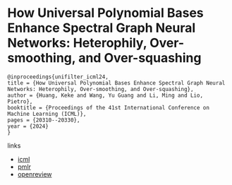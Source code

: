 # How Universal Polynomial Bases Enhance Spectral Graph Neural Networks: Heterophily, Over-smoothing, and Over-squashing

```
@inproceedings{unifilter_icml24,
title = {How Universal Polynomial Bases Enhance Spectral Graph Neural Networks: Heterophily, Over-smoothing, and Over-squashing},
author = {Huang, Keke and Wang, Yu Guang and Li, Ming and Lio, Pietro},
booktitle = {Proceedings of the 41st International Conference on Machine Learning (ICML)},
pages = {20310--20330},
year = {2024}
}
```

links
- [icml](https://icml.cc/Conferences/2024/Schedule?showEvent=33747)
- [pmlr](https://proceedings.mlr.press/v235/huang24z.html)
- [openreview](https://openreview.net/forum?id=Z2LH6Va7L2)
